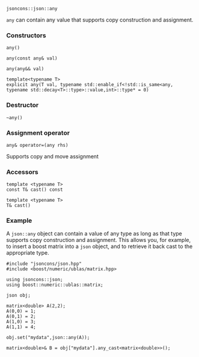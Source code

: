     jsoncons::json::any

`any` can contain any value that supports copy construction and assignment.

### Constructors

    any()

    any(const any& val)

    any(any&& val)

    template<typename T>
    explicit any(T val, typename std::enable_if<!std::is_same<any, typename std::decay<T>::type>::value,int>::type* = 0)

### Destructor

    ~any()

### Assignment operator

    any& operator=(any rhs)
Supports copy and move assignment

### Accessors
    
    template <typename T>
    const T& cast() const

    template <typename T>
    T& cast() 

### Example

A `json::any` object can contain a value of any type as long as 
that type supports copy construction and assignment. This allows you, for example, to insert a boost matrix into a `json` object, 
and to retrieve it back cast to the appropriate type. 

    #include "jsoncons/json.hpp"
    #include <boost/numeric/ublas/matrix.hpp>

    using jsoncons::json;
    using boost::numeric::ublas::matrix;

    json obj;

    matrix<double> A(2,2);
    A(0,0) = 1;
    A(0,1) = 2;
    A(1,0) = 3;
    A(1,1) = 4;

    obj.set("mydata",json::any(A));

    matrix<double>& B = obj["mydata"].any_cast<matrix<double>>();



